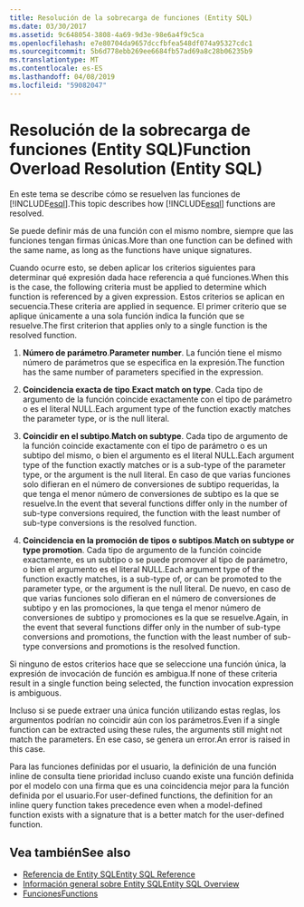 ```yaml
---
title: Resolución de la sobrecarga de funciones (Entity SQL)
ms.date: 03/30/2017
ms.assetid: 9c648054-3808-4a69-9d3e-98e6a4f9c5ca
ms.openlocfilehash: e7e80704da9657dccfbfea548df074a95327cdc1
ms.sourcegitcommit: 5b6d778ebb269ee6684fb57ad69a8c28b06235b9
ms.translationtype: MT
ms.contentlocale: es-ES
ms.lasthandoff: 04/08/2019
ms.locfileid: "59082047"
---
```

# <a name="function-overload-resolution-entity-sql"></a><span data-ttu-id="ef4b8-102">Resolución de la sobrecarga de funciones (Entity SQL)</span><span class="sxs-lookup"><span data-stu-id="ef4b8-102">Function Overload Resolution (Entity SQL)</span></span>
<span data-ttu-id="ef4b8-103">En este tema se describe cómo se resuelven las funciones de [!INCLUDE[esql](../../../../../../includes/esql-md.md)].</span><span class="sxs-lookup"><span data-stu-id="ef4b8-103">This topic describes how [!INCLUDE[esql](../../../../../../includes/esql-md.md)] functions are resolved.</span></span>  
  
 <span data-ttu-id="ef4b8-104">Se puede definir más de una función con el mismo nombre, siempre que las funciones tengan firmas únicas.</span><span class="sxs-lookup"><span data-stu-id="ef4b8-104">More than one function can be defined with the same name, as long as the functions have unique signatures.</span></span>  
  
 <span data-ttu-id="ef4b8-105">Cuando ocurre esto, se deben aplicar los criterios siguientes para determinar qué expresión dada hace referencia a qué funciones.</span><span class="sxs-lookup"><span data-stu-id="ef4b8-105">When this is the case, the following criteria must be applied to determine which function is referenced by a given expression.</span></span> <span data-ttu-id="ef4b8-106">Estos criterios se aplican en secuencia.</span><span class="sxs-lookup"><span data-stu-id="ef4b8-106">These criteria are applied in sequence.</span></span> <span data-ttu-id="ef4b8-107">El primer criterio que se aplique únicamente a una sola función indica la función que se resuelve.</span><span class="sxs-lookup"><span data-stu-id="ef4b8-107">The first criterion that applies only to a single function is the resolved function.</span></span>  
  
1.  <span data-ttu-id="ef4b8-108">**Número de parámetro**.</span><span class="sxs-lookup"><span data-stu-id="ef4b8-108">**Parameter number**.</span></span> <span data-ttu-id="ef4b8-109">La función tiene el mismo número de parámetros que se especifica en la expresión.</span><span class="sxs-lookup"><span data-stu-id="ef4b8-109">The function has the same number of parameters specified in the expression.</span></span>  
  
2.  <span data-ttu-id="ef4b8-110">**Coincidencia exacta de tipo**.</span><span class="sxs-lookup"><span data-stu-id="ef4b8-110">**Exact match on type**.</span></span> <span data-ttu-id="ef4b8-111">Cada tipo de argumento de la función coincide exactamente con el tipo de parámetro o es el literal NULL.</span><span class="sxs-lookup"><span data-stu-id="ef4b8-111">Each argument type of the function exactly matches the parameter type, or is the null literal.</span></span>  
  
3.  <span data-ttu-id="ef4b8-112">**Coincidir en el subtipo**.</span><span class="sxs-lookup"><span data-stu-id="ef4b8-112">**Match on subtype**.</span></span> <span data-ttu-id="ef4b8-113">Cada tipo de argumento de la función coincide exactamente con el tipo de parámetro o es un subtipo del mismo, o bien el argumento es el literal NULL.</span><span class="sxs-lookup"><span data-stu-id="ef4b8-113">Each argument type of the function exactly matches or is a sub-type of the parameter type, or the argument is the null literal.</span></span> <span data-ttu-id="ef4b8-114">En caso de que varias funciones solo difieran en el número de conversiones de subtipo requeridas, la que tenga el menor número de conversiones de subtipo es la que se resuelve.</span><span class="sxs-lookup"><span data-stu-id="ef4b8-114">In the event that several functions differ only in the number of sub-type conversions required, the function with the least number of sub-type conversions is the resolved function.</span></span>  
  
4.  <span data-ttu-id="ef4b8-115">**Coincidencia en la promoción de tipos o subtipos**.</span><span class="sxs-lookup"><span data-stu-id="ef4b8-115">**Match on subtype or type promotion**.</span></span> <span data-ttu-id="ef4b8-116">Cada tipo de argumento de la función coincide exactamente, es un subtipo o se puede promover al tipo de parámetro, o bien el argumento es el literal NULL.</span><span class="sxs-lookup"><span data-stu-id="ef4b8-116">Each argument type of the function exactly matches, is a sub-type of, or can be promoted to the parameter type, or the argument is the null literal.</span></span> <span data-ttu-id="ef4b8-117">De nuevo, en caso de que varias funciones solo difieran en el número de conversiones de subtipo y en las promociones, la que tenga el menor número de conversiones de subtipo y promociones es la que se resuelve.</span><span class="sxs-lookup"><span data-stu-id="ef4b8-117">Again, in the event that several functions differ only in the number of sub-type conversions and promotions, the function with the least number of sub-type conversions and promotions is the resolved function.</span></span>  
  
 <span data-ttu-id="ef4b8-118">Si ninguno de estos criterios hace que se seleccione una función única, la expresión de invocación de función es ambigua.</span><span class="sxs-lookup"><span data-stu-id="ef4b8-118">If none of these criteria result in a single function being selected, the function invocation expression is ambiguous.</span></span>  
  
 <span data-ttu-id="ef4b8-119">Incluso si se puede extraer una única función utilizando estas reglas, los argumentos podrían no coincidir aún con los parámetros.</span><span class="sxs-lookup"><span data-stu-id="ef4b8-119">Even if a single function can be extracted using these rules, the arguments still might not match the parameters.</span></span> <span data-ttu-id="ef4b8-120">En ese caso, se genera un error.</span><span class="sxs-lookup"><span data-stu-id="ef4b8-120">An error is raised in this case.</span></span>  
  
 <span data-ttu-id="ef4b8-121">Para las funciones definidas por el usuario, la definición de una función inline de consulta tiene prioridad incluso cuando existe una función definida por el modelo con una firma que es una coincidencia mejor para la función definida por el usuario.</span><span class="sxs-lookup"><span data-stu-id="ef4b8-121">For user-defined functions, the definition for an inline query function takes precedence even when a model-defined function exists with a signature that is a better match for the user-defined function.</span></span>  
  
## <a name="see-also"></a><span data-ttu-id="ef4b8-122">Vea también</span><span class="sxs-lookup"><span data-stu-id="ef4b8-122">See also</span></span>

- [<span data-ttu-id="ef4b8-123">Referencia de Entity SQL</span><span class="sxs-lookup"><span data-stu-id="ef4b8-123">Entity SQL Reference</span></span>](../../../../../../docs/framework/data/adonet/ef/language-reference/entity-sql-reference.md)
- [<span data-ttu-id="ef4b8-124">Información general sobre Entity SQL</span><span class="sxs-lookup"><span data-stu-id="ef4b8-124">Entity SQL Overview</span></span>](../../../../../../docs/framework/data/adonet/ef/language-reference/entity-sql-overview.md)
- [<span data-ttu-id="ef4b8-125">Funciones</span><span class="sxs-lookup"><span data-stu-id="ef4b8-125">Functions</span></span>](../../../../../../docs/framework/data/adonet/ef/language-reference/functions-entity-sql.md)
